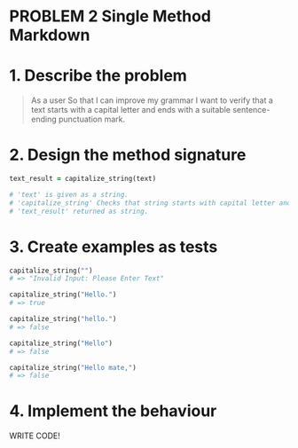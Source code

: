 # PROBLEM 2 Single Method Markdown

# 1. Describe the problem

> As a user
> So that I can improve my grammar
> I want to verify that a text starts with a capital letter and ends with a suitable sentence-ending punctuation mark.

# 2. Design the method signature

```ruby
text_result = capitalize_string(text)

# 'text' is given as a string.
# 'capitalize_string' Checks that string starts with capital letter and ends with a sentence-ending punctuation mark.
# 'text_result' returned as string.
```

# 3. Create examples as tests

```ruby
capitalize_string("")
# => "Invalid Input: Please Enter Text"

capitalize_string("Hello.")
# => true

capitalize_string("hello.")
# => false

capitalize_string("Hello")
# => false

capitalize_string("Hello mate,")
# => false
```

# 4. Implement the behaviour

WRITE CODE!